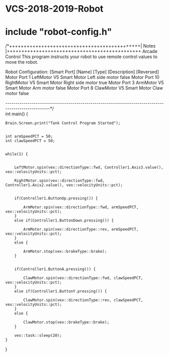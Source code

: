 # VCS-2018-2019-Robot
# include "robot-config.h"
/*+++++++++++++++++++++++++++++++++++++++++++++| Notes |++++++++++++++++++++++++++++++++++++++++++++++
Arcade Control 
This program instructs your robot to use remote control values to move the robot. 

Robot Configuration:
[Smart Port]    [Name]        [Type]           [Description]       [Reversed]
Motor Port 1    LeftMotor     V5 Smart Motor    Left side motor     false
Motor Port 10   RightMotor    V5 Smart Motor    Right side motor    true
Motor Port 3    ArmMotor      V5 Smart Motor    Arm motor          false
Motor Port 8    ClawMotor     V5 Smart Motor    Claw motor         false

----------------------------------------------------------------------------------------------------*/  
int main() {
    
    
    Brain.Screen.print("Tank Control Program Started");
    
    
    int armSpeedPCT = 50;
    int clawSpeedPCT = 50;
    
    
    while(1) {
        
       
        LeftMotor.spin(vex::directionType::fwd, Controller1.Axis3.value(), vex::velocityUnits::pct);
       
        RightMotor.spin(vex::directionType::fwd, Controller1.Axis2.value(), vex::velocityUnits::pct);
        
        
        if(Controller1.ButtonUp.pressing()) { 
      
            ArmMotor.spin(vex::directionType::fwd, armSpeedPCT, vex::velocityUnits::pct);
        }
        else if(Controller1.ButtonDown.pressing()) {
           
            ArmMotor.spin(vex::directionType::rev, armSpeedPCT, vex::velocityUnits::pct);
        }
        else {
          
            ArmMotor.stop(vex::brakeType::brake);
        }
        
       
        if(Controller1.ButtonA.pressing()) { 
           
            ClawMotor.spin(vex::directionType::fwd, clawSpeedPCT, vex::velocityUnits::pct);
        }
        else if(Controller1.ButtonY.pressing()) { 
           
            ClawMotor.spin(vex::directionType::rev, clawSpeedPCT, vex::velocityUnits::pct);
        }
        else { 
            
            ClawMotor.stop(vex::brakeType::brake);       
        }
        
		vex::task::sleep(20); 
    }

}
